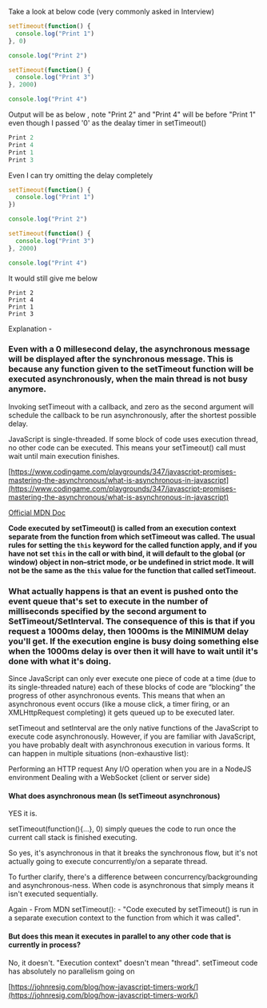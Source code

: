Take a look at below code (very commonly asked in Interview)

```js
setTimeout(function() {
  console.log("Print 1")
}, 0)

console.log("Print 2")

setTimeout(function() {
  console.log("Print 3")
}, 2000)

console.log("Print 4")
```

Output will be as below , note "Print 2" and "Print 4" will be before "Print 1" even though I passed '0' as the dealay timer in setTimeout()

```js
Print 2
Print 4
Print 1
Print 3
```

Even I can try omitting the delay completely

```js
setTimeout(function() {
  console.log("Print 1")
})

console.log("Print 2")

setTimeout(function() {
  console.log("Print 3")
}, 2000)

console.log("Print 4")
```

It would still give me below

```
Print 2
Print 4
Print 1
Print 3
```

Explanation -

### Even with a 0 millesecond delay, the asynchronous message will be displayed after the synchronous message. This is because any function given to the setTimeout function will be executed asynchronously, when the main thread is not busy anymore.

Invoking setTimeout with a callback, and zero as the second argument will schedule the callback to be run asynchronously, after the shortest possible delay.

JavaScript is single-threaded. If some block of code uses execution thread, no other code can be executed. This means your setTimeout() call must wait until main execution finishes.

[https://www.codingame.com/playgrounds/347/javascript-promises-mastering-the-asynchronous/what-is-asynchronous-in-javascript](https://www.codingame.com/playgrounds/347/javascript-promises-mastering-the-asynchronous/what-is-asynchronous-in-javascript)

[Official MDN Doc](https://developer.mozilla.org/en-US/docs/Web/API/WindowOrWorkerGlobalScope/setTimeout)

**Code executed by setTimeout() is called from an execution context separate from the function from which setTimeout was called. The usual rules for setting the `this` keyword for the called function apply, and if you have not set `this` in the call or with bind, it will default to the global (or window) object in non–strict mode, or be undefined in strict mode. It will not be the same as the `this` value for the function that called setTimeout.**

### What actually happens is that an event is pushed onto the event queue that's set to execute in the number of milliseconds specified by the second argument to SetTimeout/SetInterval. The consequence of this is that if you request a 1000ms delay, then 1000ms is the MINIMUM delay you'll get. If the execution engine is busy doing something else when the 1000ms delay is over then it will have to wait until it's done with what it's doing.

Since JavaScript can only ever execute one piece of code at a time (due to its single-threaded nature) each of these blocks of code are “blocking” the progress of other asynchronous events. This means that when an asynchronous event occurs (like a mouse click, a timer firing, or an XMLHttpRequest completing) it gets queued up to be executed later.

setTimeout and setInterval are the only native functions of the JavaScript to execute code asynchronously. However, if you are familiar with JavaScript, you have probably dealt with asynchronous execution in various forms. It can happen in multiple situations (non-exhaustive list):

Performing an HTTP request
Any I/O operation when you are in a NodeJS environment
Dealing with a WebSocket (client or server side)

#### What does asynchronous mean (Is setTimeout asynchronous)

YES it is.

setTimeout(function(){...}, 0) simply queues the code to run once the current call stack is finished executing.

So yes, it's asynchronous in that it breaks the synchronous flow, but it's not actually going to execute concurrently/on a separate thread.

To further clarify, there's a difference between concurrency/backgrounding and asynchronous-ness. When code is asynchronous that simply means it isn't executed sequentially.

Again - From MDN setTimeout(): - "Code executed by setTimeout() is run in a separate execution context to the function from which it was called".

#### But does this mean it executes in parallel to any other code that is currently in process?

No, it doesn't. "Execution context" doesn't mean "thread". setTimeout code has absolutely no parallelism going on

[https://johnresig.com/blog/how-javascript-timers-work/](https://johnresig.com/blog/how-javascript-timers-work/)
